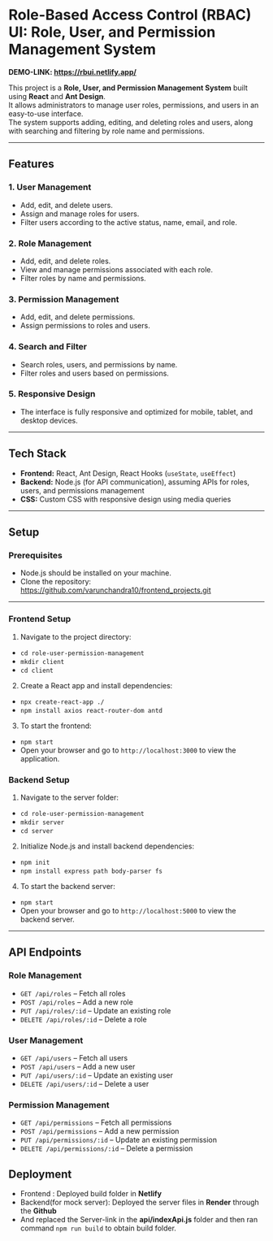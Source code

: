 # Role-Based Access Control (RBAC) UI: Role, User, and Permission Management System

**DEMO-LINK: https://rbui.netlify.app/**  

This project is a **Role, User, and Permission Management System** built using **React** and **Ant Design**.  
It allows administrators to manage user roles, permissions, and users in an easy-to-use interface.  
The system supports adding, editing, and deleting roles and users, along with searching and filtering by role name and permissions.

---

## **Features**

### **1. User Management**
- Add, edit, and delete users.
- Assign and manage roles for users.
- Filter users according to the active status, name, email, and role.

### **2. Role Management**
- Add, edit, and delete roles.
- View and manage permissions associated with each role.
- Filter roles by name and permissions.

### **3. Permission Management**
- Add, edit, and delete permissions.
- Assign permissions to roles and users.

### **4. Search and Filter**
- Search roles, users, and permissions by name.
- Filter roles and users based on permissions.

### **5. Responsive Design**
- The interface is fully responsive and optimized for mobile, tablet, and desktop devices.

---

## **Tech Stack**
- **Frontend:** React, Ant Design, React Hooks (`useState`, `useEffect`)
- **Backend:** Node.js (for API communication), assuming APIs for roles, users, and permissions management
- **CSS:** Custom CSS with responsive design using media queries

---

## **Setup**

### **Prerequisites**
- Node.js should be installed on your machine.
- Clone the repository: https://github.com/varunchandra10/frontend_projects.git

---

### **Frontend Setup**

1. Navigate to the project directory:
- `cd role-user-permission-management`
- `mkdir client`
- `cd client`


2. Create a React app and install dependencies:
- `npx create-react-app ./`
- `npm install axios react-router-dom antd`

3. To start the frontend:
- `npm start`
- Open your browser and go to `http://localhost:3000` to view the application.

### **Backend Setup**

1. Navigate to the server folder:
- `cd role-user-permission-management`
- `mkdir server`
- `cd server`

2. Initialize Node.js and install backend dependencies:
- `npm init`
- `npm install express path body-parser fs`

4. To start the backend server:
- `npm start`
- Open your browser and go to `http://localhost:5000` to view the backend server.

---

## **API Endpoints**

### **Role Management**
- `GET /api/roles` – Fetch all roles
- `POST /api/roles` – Add a new role
- `PUT /api/roles/:id` – Update an existing role
- `DELETE /api/roles/:id` – Delete a role

### **User Management**
- `GET /api/users` – Fetch all users
- `POST /api/users` – Add a new user
- `PUT /api/users/:id` – Update an existing user
- `DELETE /api/users/:id` – Delete a user

### **Permission Management**
- `GET /api/permissions` – Fetch all permissions
- `POST /api/permissions` – Add a new permission
- `PUT /api/permissions/:id` – Update an existing permission
- `DELETE /api/permissions/:id` – Delete a permission

## **Deployment** ##
- Frontend : Deployed build folder in **Netlify**
- Backend(for mock server): Deployed the server files in **Render** through the **Github**
- And replaced the Server-link in the **api/indexApi.js** folder and then ran command `npm run build` to obtain build folder.
